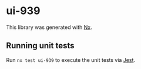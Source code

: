 # ui-939

This library was generated with [Nx](https://nx.dev).

## Running unit tests

Run `nx test ui-939` to execute the unit tests via [Jest](https://jestjs.io).
